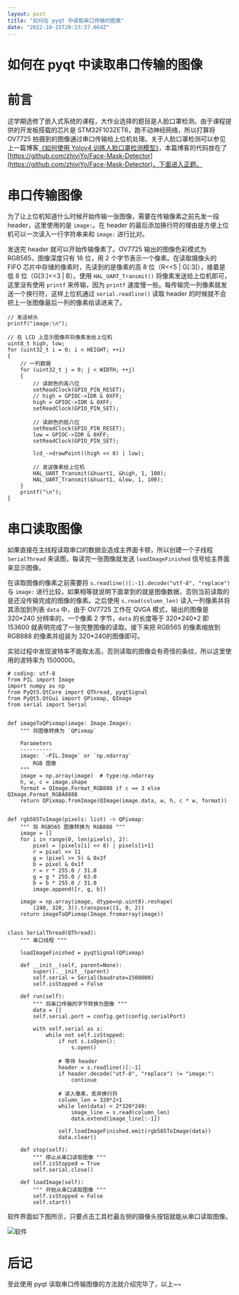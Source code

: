 ```yaml
---
layout: post
title: "如何在 pyqt 中读取串口传输的图像"
date: "2022-10-15T20:23:37.664Z"
---
```

如何在 pyqt 中读取串口传输的图像
===================

前言
==

这学期选修了嵌入式系统的课程，大作业选择的题目是人脸口罩检测。由于课程提供的开发板搭载的芯片是 STM32F103ZET6，跑不动神经网络，所以打算将 OV7725 拍摄到的图像通过串口传输给上位机处理。关于人脸口罩检测可以参见上一篇博客[《如何使用 Yolov4 训练人脸口罩检测模型》](https://www.cnblogs.com/zhiyiYo/p/16757345.html)，本篇博客的代码放在了 [https://github.com/zhiyiYo/Face-Mask-Detector](https://github.com/zhiyiYo/Face-Mask-Detector)，下面进入正题。

串口传输图像
======

为了让上位机知道什么时候开始传输一张图像，需要在传输像素之前先发一段 header，这里使用的是 `image:`。在 header 的最后添加换行符的理由是方便上位机可以一次读入一行字符串来和 `image:` 进行比对。

发送完 header 就可以开始传输像素了。OV7725 输出的图像色彩模式为 RGB565，图像深度只有 16 位，用 2 个字节表示一个像素。在读取摄像头的 FIFO 芯片中存储的像素时，先读到的是像素的高 8 位（R<<5 | G\[:3\]），接着是低 8 位（G\[3:\]<<3 | B）。使用 `HAL_UART_Transmit()` 将像素发送给上位机即可，这里没有使用 `printf` 来传输，因为 `printf` 速度慢一些。每传输完一列像素就发送一个换行符，这样上位机通过 `serial.readline()` 读取 header 的时候就不会把上一张图像最后一列的像素给读进来了。

    // 发送帧头
    printf("image:\n");
    
    // 在 LCD 上显示图像并将像素发给上位机
    uint8_t high, low;
    for (uint32_t i = 0; i < HEIGHT; ++i)
    {
        // 一列数据
        for (uint32_t j = 0; j < WIDTH; ++j)
        {
            // 读颜色的高八位
            setReadClock(GPIO_PIN_RESET);
            // high = GPIOC->IDR & 0XFF;
            high = GPIOC->IDR & 0XFF;
            setReadClock(GPIO_PIN_SET);
    
            // 读颜色的低八位
            setReadClock(GPIO_PIN_RESET);
            low = GPIOC->IDR & 0XFF;
            setReadClock(GPIO_PIN_SET);
    
            lcd_->drawPoint((high << 8) | low);
    
            // 发送像素给上位机
            HAL_UART_Transmit(&huart1, &high, 1, 100);
            HAL_UART_Transmit(&huart1, &low, 1, 100);
        }
        printf("\n");
    }
    

串口读取图像
======

如果直接在主线程读取串口的数据会造成主界面卡顿，所以创建一个子线程 `SerialThread` 来读图，每读完一张图像就发送 `loadImageFinished` 信号给主界面来显示图像。

在读取图像的像素之前需要将 `s.readline()[:-1].decode("utf-8", "replace")` 与 `image:` 进行比较，如果相等就说明下面拿到的就是图像数据，否则当前读取的是还没传输完成的图像的像素。之后使用 `s.read(column_len)` 读入一列像素并将其添加到列表 `data` 中，由于 OV7725 工作在 QVGA 模式，输出的图像是 320\*240 分辨率的，一个像素 2 字节，`data` 的长度等于 320\*240\*2 即 153600 就表明完成了一张完整图像的读取。接下来把 RGB565 的像素缩放到 RGB888 的像素并组装为 320\*240的图像即可。

实验过程中发现波特率不能取太高，否则读取的图像会有奇怪的条纹，所以这里使用的波特率为 1500000。

    # coding: utf-8
    from PIL import Image
    import numpy as np
    from PyQt5.QtCore import QThread, pyqtSignal
    from PyQt5.QtGui import QPixmap, QImage
    from serial import Serial
    
    
    def imageToQPixmap(image: Image.Image):
        """ 将图像转换为 `QPixmap`
    
        Parameters
        ----------
        image: `~PIL.Image` or `np.ndarray`
            RGB 图像
        """
        image = np.array(image)  # type:np.ndarray
        h, w, c = image.shape
        format = QImage.Format_RGB888 if c == 3 else QImage.Format_RGBA8888
        return QPixmap.fromImage(QImage(image.data, w, h, c * w, format))
    
    
    def rgb565ToImage(pixels: list) -> QPixmap:
        """ 将 RGB565 图像转换为 RGB888 """
        image = []
        for i in range(0, len(pixels), 2):
            pixel = (pixels[i] << 8) | pixels[i+1]
            r = pixel >> 11
            g = (pixel >> 5) & 0x3f
            b = pixel & 0x1f
            r = r * 255.0 / 31.0
            g = g * 255.0 / 63.0
            b = b * 255.0 / 31.0
            image.append([r, g, b])
    
        image = np.array(image, dtype=np.uint8).reshape(
            (240, 320, 3)).transpose((1, 0, 2))
        return imageToQPixmap(Image.fromarray(image))
    
    
    class SerialThread(QThread):
        """ 串口线程 """
    
        loadImageFinished = pyqtSignal(QPixmap)
    
        def __init__(self, parent=None):
            super().__init__(parent)
            self.serial = Serial(baudrate=1500000)
            self.isStopped = False
    
        def run(self):
            """ 将串口传输的字节转换为图像 """
            data = []
            self.serial.port = config.get(config.serialPort)
    
            with self.serial as s:
                while not self.isStopped:
                    if not s.isOpen():
                        s.open()
    
                    # 等待 header
                    header = s.readline()[:-1]
                    if header.decode("utf-8", "replace") != "image:":
                        continue
    
                    # 读入像素，丢弃换行符
                    column_len = 320*2+1
                    while len(data) < 2*320*240:
                        image_line = s.read(column_len)
                        data.extend(image_line[:-1])
    
                    self.loadImageFinished.emit(rgb565ToImage(data))
                    data.clear()
    
        def stop(self):
            """ 停止从串口读取图像 """
            self.isStopped = True
            self.serial.close()
    
        def loadImage(self):
            """ 开始从串口读取图像 """
            self.isStopped = False
            self.start()
    

软件界面如下图所示，只要点击工具栏最左侧的摄像头按钮就能从串口读取图像。

![软件](https://img2022.cnblogs.com/blog/2065884/202210/2065884-20221015185633442-1214363953.png)

后记
==

至此使用 pyqt 读取串口传输图像的方法就介绍完毕了，以上~~